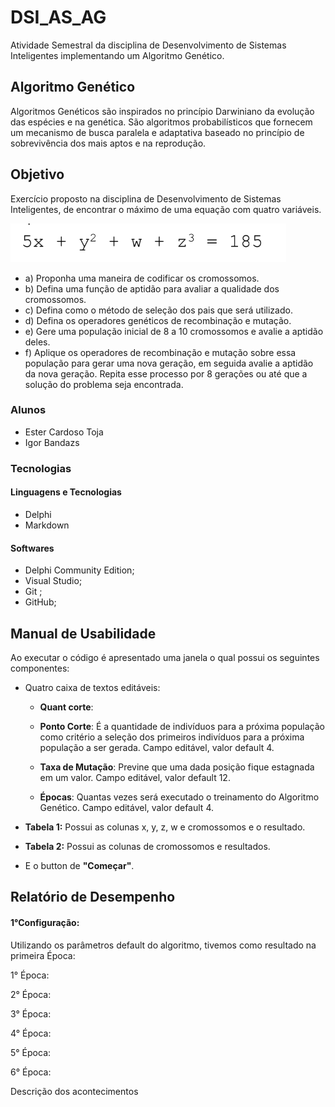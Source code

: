 # DSI_AS_AG

Atividade Semestral da disciplina de Desenvolvimento de Sistemas Inteligentes implementando um Algoritmo Genético.

## Algoritmo Genético

Algoritmos Genéticos são inspirados no princípio Darwiniano da evolução das espécies e na genética. São algoritmos probabilísticos que fornecem um mecanismo de busca paralela e adaptativa baseado no princípio de sobrevivência dos mais aptos e na reprodução.

## Objetivo

Exercício proposto na disciplina de Desenvolvimento de Sistemas Inteligentes, de encontrar o máximo de uma equação com quatro variáveis.

![](img/print1.png)

- a) Proponha uma maneira de codificar os cromossomos.
- b) Defina uma função de aptidão para avaliar a qualidade dos cromossomos.
- c) Defina como o método de seleção dos pais que será utilizado.
- d) Defina os operadores genéticos de recombinação e mutação.
- e) Gere uma população inicial de 8 a 10 cromossomos e avalie a aptidão deles.
- f) Aplique os operadores de recombinação e mutação sobre essa população para gerar uma nova geração,
em seguida avalie a aptidão da nova geração. Repita esse processo por 8 gerações ou até que a solução do
problema seja encontrada.

### Alunos

- Ester Cardoso Toja
- Igor Bandazs

### Tecnologias

#### Linguagens e Tecnologias

- Delphi
- Markdown

#### Softwares

- Delphi Community Edition;
- Visual Studio;
- Git ;
- GitHub;
  
## Manual de Usabilidade

Ao executar o código é apresentado uma janela o qual possui os seguintes componentes:

- Quatro caixa de textos editáveis:

  - **Quant corte**:

  - **Ponto Corte**: É a quantidade de indivíduos para a próxima população como critério a seleção dos primeiros indivíduos para a próxima população a ser gerada. Campo editável, valor default 4.

  - **Taxa de Mutação**: Previne que uma dada posição fique estagnada em um valor.  Campo editável, valor default 12.

  - **Épocas**:
    Quantas vezes será executado o treinamento do Algoritmo Genético. Campo editável, valor default 4.

- **Tabela 1:** Possui as colunas x, y, z, w e cromossomos e o resultado.

- **Tabela 2:** Possui as colunas de cromossomos e resultados.

- E o button de **"Começar"**.

## Relatório de Desempenho

#### 1°Configuração:

Utilizando os parâmetros default do algoritmo, tivemos como resultado na primeira Época:

1° Época:

2° Época:

3° Época:

4° Época:

5° Época:

6° Época:

Descrição dos acontecimentos
